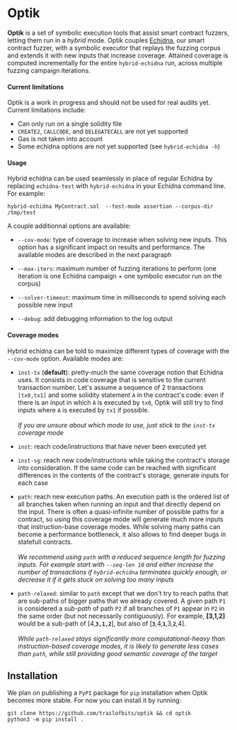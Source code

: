 # Optik

**Optik** is a set of symbolic execution tools that assist smart contract fuzzers, letting them run in a _hybrid_ mode. Optik couples [Echidna](https://github.com/crytic/echidna), our smart contract fuzzer, with a symbolic executor that replays the fuzzing corpus and extends it with new inputs that increase coverage. Attained coverage is computed incrementally for the entire `hybrid-echidna` run, across multiple fuzzing campaign iterations.

#### Current limitations

Optik is a work in progress and should not be used for real audits yet. Current limitations include:

- Can only run on a single solidity file
- `CREATE2`, `CALLCODE`, and `DELEGATECALL` are not yet supported
- Gas is not taken into account
- Some echidna options are not yet supported (see `hybrid-echidna -h`)

#### Usage

Hybrid echidna can be used seamlessly in place of regular Echidna by replacing `echidna-test` with `hybrid-echidna` in your Echidna command line. 
For example: 

```
hybrid-echidna MyContract.sol  --test-mode assertion --corpus-dir /tmp/test
```

A couple additionnal options are available:

- `--cov-mode`: type of coverage to increase when solving new inputs. This option has a significant impact on results and performance. The available modes are described in the next paragraph

- `--max-iters`: maximum number of fuzzing iterations to perform (one iteration is one Echidna campaign + one symbolic executor run on the corpus)

- `--solver-timeout`: maximum time in milliseconds to spend solving each possible new input

- `--debug`: add debugging information to the log output

#### Coverage modes

Hybrid echidna can be told to maximize different types of coverage with the `--cov-mode` option. Available modes are: 

- `inst-tx` (**default**): pretty-much the same coverage notion that Echidna uses. It consists in code coverage that is sensitive to the current transaction number. Let's assume a sequence of 2 transactions `[tx0,tx1]` and some solidity statement `A` in the contract's code: even if there is an input in which `A` is executed by `tx0`, Optik will still try to find inputs where `A` is executed by `tx1` if possible. <br><br>
    <i>If you are unsure about which mode to use, just stick to the `inst-tx` coverage mode</i>

- `inst`: reach code/instructions that have never been executed yet

- `inst-sg`: reach new code/instructions while taking the contract's storage into consideration. If the same code can be reached with significant differences in the contents of the contract's storage, generate inputs for each case

- `path`: reach new execution paths. An execution path is the ordered list of all branches taken when running an input and that directly depend on the input. There is often a quasi-infinite number of possible paths for a contract, so using this coverage mode will generate much more inputs that instruction-base coverage modes. While solving many paths can become a performance bottleneck, it also allows to find deeper bugs in statefull contracts. <br><br>
  <i>We recommend using `path` with a reduced sequence length for fuzzing inputs. For example start with `--seq-len 10` and either increase the number of transactions if `hybrid-echidna` terminates quickly enough, or decrease it if it gets stuck on solving too many inputs</i>

- `path-relaxed`: similar to `path` except that we don't try to reach paths that are sub-paths of bigger paths that we already covered. A given path `P1` is considered a _sub-path_ of path `P2` if all branches of `P1` appear in `P2` in the same order (but not necessarily contiguously). For example, **[3,1,2]** would be a sub-path of [4,**`3,1,2`**], but also of [**`3`**,4,**`1`**,3,**`2`**,4]. <br><br> 
   <i>While `path-relaxed` stays significantly more computational-heavy than instruction-based coverage modes, it is likely to generate less cases than `path`, while still providing good semantic coverage of the target</i>

## Installation

We plan on publishing a `PyPI` package for `pip` installation when Optik becomes more stable.
For now you can install it by running:

```
git clone https://github.com/trailofbits/optik && cd optik
python3 -m pip install .
```
